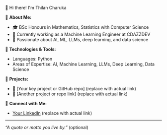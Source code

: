 👋 Hi there! I'm Thilan Charuka

🌟 **About Me:**
- 🎓 BSc Honours in Mathematics, Statistics with Computer Science
- 💼 Currently working as a Machine Learning Engineer at CDAZZDEV
- 🌱 Passionate about AI, ML, LLMs, deep learning, and data science

🔧 **Technologies & Tools:**
- Languages: Python
- Areas of Expertise: AI, Machine Learning, LLMs, Deep Learning, Data Science

📂 **Projects:**
- 🚀 [Your key project or GitHub repo] (replace with actual link)
- 🔭 [Another project or repo link] (replace with actual link)

💬 **Connect with Me:**
- [Your LinkedIn](https://www.linkedin.com/in/thilancharuka/) (replace with actual link)

---

*“A quote or motto you live by.”* (optional)
